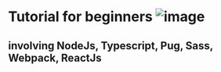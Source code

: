 # Tutorial for beginners ![image](https://travis-ci.org/signingstar/my-printact.svg?branch=master)
## involving NodeJs, Typescript, Pug, Sass, Webpack, ReactJs
